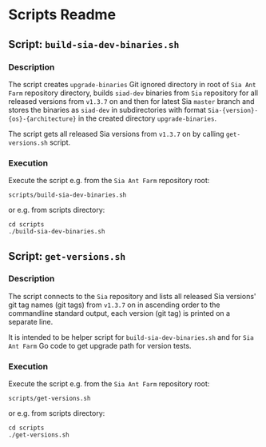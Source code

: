 # Scripts Readme

## Script: `build-sia-dev-binaries.sh`
### Description
The script creates `upgrade-binaries` Git ignored directory in root of
`Sia Ant Farm` repository directory, builds `siad-dev` binaries from `Sia`
repository for all released versions from `v1.3.7` on and then for latest Sia
`master` branch and stores the binaries as `siad-dev` in subdirectories with
format `Sia-{version}-{os}-{architecture}` in the created directory
`upgrade-binaries`.

The script gets all released Sia versions from `v1.3.7` on by calling
`get-versions.sh` script.
### Execution
Execute the script e.g. from the `Sia Ant Farm` repository root:
```
scripts/build-sia-dev-binaries.sh
```

or e.g. from scripts directory:
```
cd scripts
./build-sia-dev-binaries.sh
```
## Script: `get-versions.sh`
### Description
The script connects to the `Sia` repository and lists all released Sia
versions' git tag names (git tags) from `v1.3.7` on in ascending order to the
commandline standard output, each version (git tag) is printed on a separate
line.

It is intended to be helper script for `build-sia-dev-binaries.sh` and for
`Sia Ant Farm` Go code to get upgrade path for version tests.
### Execution
Execute the script e.g. from the `Sia Ant Farm` repository root:
```
scripts/get-versions.sh
```

or e.g. from scripts directory:
```
cd scripts
./get-versions.sh
```
